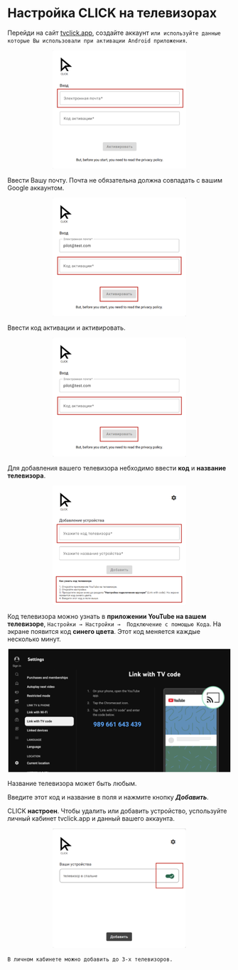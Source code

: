 # Настройка CLICK на телевизорах

Перейди на сайт [tvclick.app](https://tvclick.app/), создайте аккаунт `или используйте данные которые Вы использовали при активации Android приложения`.


<p align="center"><img src="image.png" width="300"></p> 

Ввести Вашу почту. Почта не обязательна должна совпадать с вашим Google аккаунтом.

<p align="center"><img src="image-1.png" width="300"></p> 

Ввести код активации и активировать.

<p align="center"><img src="image-2.png" width="300"></p> 

Для добавления вашего телевизора небходимо ввести **код** и **название телевизора**. 

<p align="center"><img src="image-3.png" width="300"></p> 

Код телевизора можно узнать в **приложении YouTube на вашем телевизоре**, `Настройки → Настройки →  Подключение с помощью Кода`. На экране появится код **синего цвета**. Этот код меняется каждые несколько минут.

<p align="center"><img src="image-4.png" width="500"></p> 

Название телевизора может быть любым.

Введите этот код и название в поля и нажмите кнопку ***Добавить***.

CLICK **настроен**. Чтобы удалить или добавить устройство, успользуйте личный кабинет tvclick.app и данный вашего аккаунта.

<p align="center"><img src="image-5.png" width="300"></p> 


```
В личном кабинете можно добавить до 3-х телевизоров.
```